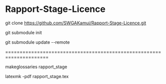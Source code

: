 # Rapport-Stage-Licence

git clone https://github.com/SWGAKamui/Rapport-Stage-Licence.git

git submodule init

git submodule update --remote


=====================================================================


makeglossaries rapport_stage

latexmk -pdf rapport_stage.tex
